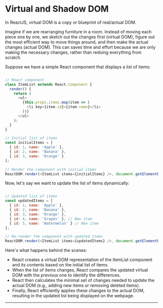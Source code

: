 # Virtual and Shadow DOM

In ReactJS, virtual DOM is a copy or blueprint of real/actual DOM.

Imagine if we are rearranging furniture in a room. Instead of moving each piece one by one, we sketch out the changes first (virtual DOM), figure out the most efficient way to move things around, and then make the actual changes (actual DOM). This can saves time and effort because we are only making the necessary changes, rather than redoing everything from scratch.

Suppose we have a simple React component that displays a list of items:

```js

// React component
class ItemList extends React.Component {
  render() {
    return (
      <ul>
        {this.props.items.map(item => (
          <li key={item.id}>{item.name}</li>
        ))}
      </ul>
    );
  }
}

// Initial list of items
const initialItems = [
  { id: 1, name: 'Apple' },
  { id: 2, name: 'Banana' },
  { id: 3, name: 'Orange' }
];

// Render the component with initial items
ReactDOM.render(<ItemList items={initialItems} />, document.getElementById('root'));

```

Now, let's say we want to update the list of items dynamically:

```js

// Updated list of items
const updatedItems = [
  { id: 1, name: 'Apple' },
  { id: 2, name: 'Banana' },
  { id: 3, name: 'Orange' },
  { id: 4, name: 'Grapes' }, // New item
  { id: 5, name: 'Watermelon' } // New item
];

// Re-render the component with updated items
ReactDOM.render(<ItemList items={updatedItems} />, document.getElementById('root'));

```

Here's what happens behind the scenes:

- React creates a virtual DOM representation of the ItemList component and its contents based on the initial list of items.
- When the list of items changes, React compares the updated virtual DOM with the previous one to identify the differences.
- React then calculates the minimal set of changes needed to update the actual DOM (e.g., adding new items or removing deleted items).
- Finally, React efficiently applies these changes to the actual DOM, resulting in the updated list being displayed on the webpage.

<hr>